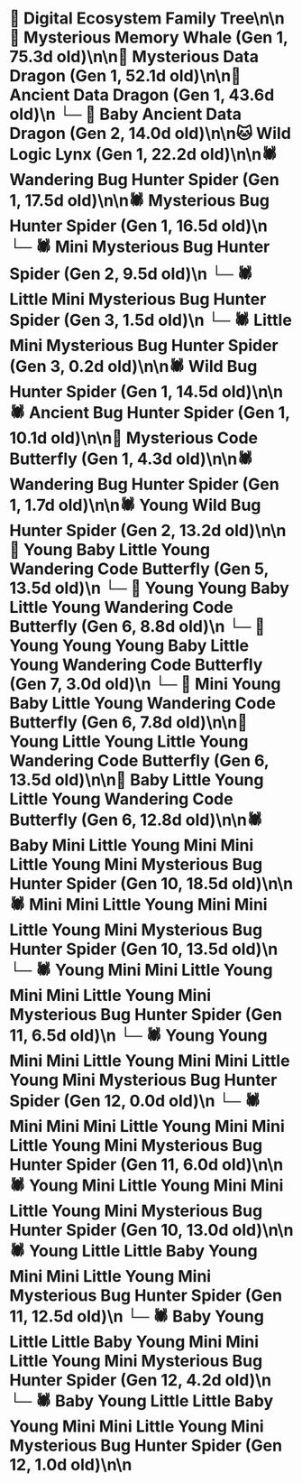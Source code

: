 # 🌳 Digital Ecosystem Family Tree\n\n🐋 Mysterious Memory Whale (Gen 1, 75.3d old)\n\n🐉 Mysterious Data Dragon (Gen 1, 52.1d old)\n\n🐉 Ancient Data Dragon (Gen 1, 43.6d old)\n  └─ 🐉 Baby Ancient Data Dragon (Gen 2, 14.0d old)\n\n🐱 Wild Logic Lynx (Gen 1, 22.2d old)\n\n🕷️ Wandering Bug Hunter Spider (Gen 1, 17.5d old)\n\n🕷️ Mysterious Bug Hunter Spider (Gen 1, 16.5d old)\n  └─ 🕷️ Mini Mysterious Bug Hunter Spider (Gen 2, 9.5d old)\n    └─ 🕷️ Little Mini Mysterious Bug Hunter Spider (Gen 3, 1.5d old)\n    └─ 🕷️ Little Mini Mysterious Bug Hunter Spider (Gen 3, 0.2d old)\n\n🕷️ Wild Bug Hunter Spider (Gen 1, 14.5d old)\n\n🕷️ Ancient Bug Hunter Spider (Gen 1, 10.1d old)\n\n🦋 Mysterious Code Butterfly (Gen 1, 4.3d old)\n\n🕷️ Wandering Bug Hunter Spider (Gen 1, 1.7d old)\n\n🕷️ Young Wild Bug Hunter Spider (Gen 2, 13.2d old)\n\n🦋 Young Baby Little Young Wandering Code Butterfly (Gen 5, 13.5d old)\n  └─ 🦋 Young Young Baby Little Young Wandering Code Butterfly (Gen 6, 8.8d old)\n    └─ 🦋 Young Young Young Baby Little Young Wandering Code Butterfly (Gen 7, 3.0d old)\n  └─ 🦋 Mini Young Baby Little Young Wandering Code Butterfly (Gen 6, 7.8d old)\n\n🦋 Young Little Young Little Young Wandering Code Butterfly (Gen 6, 13.5d old)\n\n🦋 Baby Little Young Little Young Wandering Code Butterfly (Gen 6, 12.8d old)\n\n🕷️ Baby Mini Little Young Mini Mini Little Young Mini Mysterious Bug Hunter Spider (Gen 10, 18.5d old)\n\n🕷️ Mini Mini Little Young Mini Mini Little Young Mini Mysterious Bug Hunter Spider (Gen 10, 13.5d old)\n  └─ 🕷️ Young Mini Mini Little Young Mini Mini Little Young Mini Mysterious Bug Hunter Spider (Gen 11, 6.5d old)\n    └─ 🕷️ Young Young Mini Mini Little Young Mini Mini Little Young Mini Mysterious Bug Hunter Spider (Gen 12, 0.0d old)\n  └─ 🕷️ Mini Mini Mini Little Young Mini Mini Little Young Mini Mysterious Bug Hunter Spider (Gen 11, 6.0d old)\n\n🕷️ Young Mini Little Young Mini Mini Little Young Mini Mysterious Bug Hunter Spider (Gen 10, 13.0d old)\n\n🕷️ Young Little Little Baby Young Mini Mini Little Young Mini Mysterious Bug Hunter Spider (Gen 11, 12.5d old)\n  └─ 🕷️ Baby Young Little Little Baby Young Mini Mini Little Young Mini Mysterious Bug Hunter Spider (Gen 12, 4.2d old)\n  └─ 🕷️ Baby Young Little Little Baby Young Mini Mini Little Young Mini Mysterious Bug Hunter Spider (Gen 12, 1.0d old)\n\n
